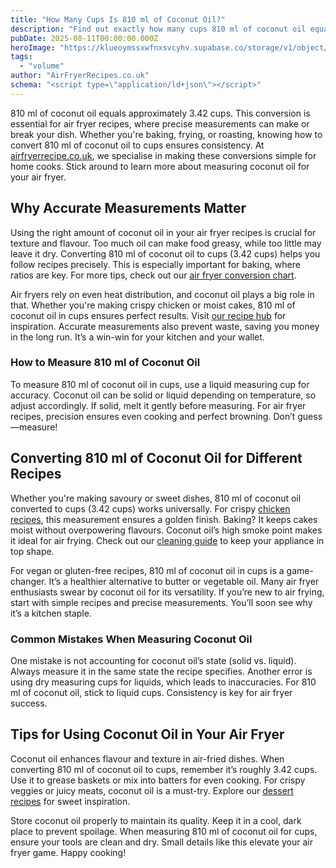 ```yaml
---
title: "How Many Cups Is 810 ml of Coconut Oil?"
description: "Find out exactly how many cups 810 ml of coconut oil equals for perfect baking and air frying every time. Includes easy conversion tips!"
pubDate: 2025-08-11T00:00:00.000Z
heroImage: "https://klueoymssxwfnxsvcyhv.supabase.co/storage/v1/object/public/md/how-many-cups-is-810-ml-of-coconut-oil-82d4549a.webp"
tags:
  - "volume"
author: "AirFryerRecipes.co.uk"
schema: "<script type=\"application/ld+json\"></script>"
---
```


<p>810 ml of coconut oil equals approximately 3.42 cups. This conversion is essential for air fryer recipes, where precise measurements can make or break your dish. Whether you're baking, frying, or roasting, knowing how to convert 810 ml of coconut oil to cups ensures consistency. At <a href=https://www.airfryerrecipe.co.uk>airfryerrecipe.co.uk</a>, we specialise in making these conversions simple for home cooks. Stick around to learn more about measuring coconut oil for your air fryer.</p>

<h2>Why Accurate Measurements Matter</h2>
<p>Using the right amount of coconut oil in your air fryer recipes is crucial for texture and flavour. Too much oil can make food greasy, while too little may leave it dry. Converting 810 ml of coconut oil to cups (3.42 cups) helps you follow recipes precisely. This is especially important for baking, where ratios are key. For more tips, check out our <a href=https://www.airfryerrecipe.co.uk/air-fryer-conversion-chart>air fryer conversion chart</a>.</p>

<p>Air fryers rely on even heat distribution, and coconut oil plays a big role in that. Whether you're making crispy chicken or moist cakes, 810 ml of coconut oil in cups ensures perfect results. Visit <a href=https://www.airfryerrecipe.co.uk/recipes>our recipe hub</a> for inspiration. Accurate measurements also prevent waste, saving you money in the long run. It’s a win-win for your kitchen and your wallet.</p>

<h3>How to Measure 810 ml of Coconut Oil</h3>
<p>To measure 810 ml of coconut oil in cups, use a liquid measuring cup for accuracy. Coconut oil can be solid or liquid depending on temperature, so adjust accordingly. If solid, melt it gently before measuring. For air fryer recipes, precision ensures even cooking and perfect browning. Don’t guess—measure!</p>

<h2>Converting 810 ml of Coconut Oil for Different Recipes</h2>
<p>Whether you're making savoury or sweet dishes, 810 ml of coconut oil converted to cups (3.42 cups) works universally. For crispy <a href=https://www.airfryerrecipe.co.uk/recipe-category/chicken>chicken recipes</a>, this measurement ensures a golden finish. Baking? It keeps cakes moist without overpowering flavours. Coconut oil’s high smoke point makes it ideal for air frying. Check out our <a href=https://www.airfryerrecipe.co.uk/air-fryer-cleaner>cleaning guide</a> to keep your appliance in top shape.</p>

<p>For vegan or gluten-free recipes, 810 ml of coconut oil in cups is a game-changer. It’s a healthier alternative to butter or vegetable oil. Many air fryer enthusiasts swear by coconut oil for its versatility. If you’re new to air frying, start with simple recipes and precise measurements. You’ll soon see why it’s a kitchen staple.</p>

<h3>Common Mistakes When Measuring Coconut Oil</h3>
<p>One mistake is not accounting for coconut oil’s state (solid vs. liquid). Always measure it in the same state the recipe specifies. Another error is using dry measuring cups for liquids, which leads to inaccuracies. For 810 ml of coconut oil, stick to liquid cups. Consistency is key for air fryer success.</p>

<h2>Tips for Using Coconut Oil in Your Air Fryer</h2>
<p>Coconut oil enhances flavour and texture in air-fried dishes. When converting 810 ml of coconut oil to cups, remember it’s roughly 3.42 cups. Use it to grease baskets or mix into batters for even cooking. For crispy veggies or juicy meats, coconut oil is a must-try. Explore our <a href=https://www.airfryerrecipe.co.uk/recipe-category/dessert>dessert recipes</a> for sweet inspiration.</p>

<p>Store coconut oil properly to maintain its quality. Keep it in a cool, dark place to prevent spoilage. When measuring 810 ml of coconut oil for cups, ensure your tools are clean and dry. Small details like this elevate your air fryer game. Happy cooking!</p>